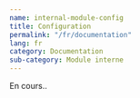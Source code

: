 ```yaml
---
name: internal-module-config
title: Configuration
permalink: "/fr/documentation"
lang: fr
category: Documentation
sub-category: Module interne
---
```


En cours..